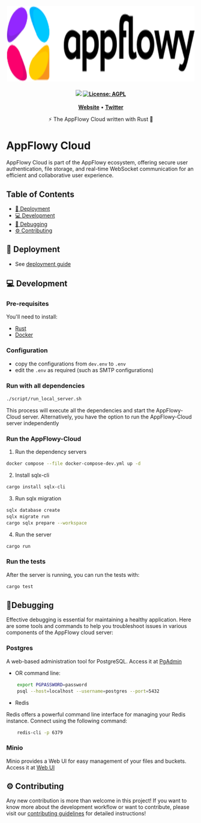 <p align="center">
    <picture>
        <source srcset="assets/logos/appflowy_logo_white.svg" media="(prefers-color-scheme: dark)"/>
        <img src="assets/logos/appflowy_logo_black.svg"  width="500" height="200" />
    </picture>
</p>

<h4 align="center">
    <a href="https://discord.gg/9Q2xaN37tV"><img src="https://img.shields.io/badge/AppFlowy.IO-discord-orange"></a>
    <a href="https://opensource.org/licenses/AGPL-3.0"><img src="https://img.shields.io/badge/license-AGPL-purple.svg" alt="License: AGPL"></a>
</h4>

<p align="center">
    <a href="https://www.appflowy.com"><b>Website</b></a> •
    <a href="https://twitter.com/appflowy"><b>Twitter</b></a>
</p>

<p align="center">⚡ The AppFlowy Cloud written with Rust 🦀</p>

# AppFlowy Cloud

AppFlowy Cloud is part of the AppFlowy ecosystem, offering secure user authentication, file storage,
and real-time WebSocket communication for an efficient and collaborative user experience.

## Table of Contents

- [🚀 Deployment](#-deployment)
- [💻 Development](#-development)
- [🐞 Debugging](#-debugging)
- [⚙️ Contributing](#-contributing)

## 🚀 Deployment

- See [deployment guide](./doc/DEPLOYMENT.md)

## 💻 Development

### Pre-requisites

You'll need to install:

- [Rust](https://www.rust-lang.org/tools/install)
- [Docker](https://docs.docker.com/get-docker/)

### Configuration

- copy the configurations from `dev.env` to `.env`
- edit the `.env` as required (such as SMTP configurations)

### Run with all dependencies

```bash
./script/run_local_server.sh
```

This process will execute all the dependencies and start the AppFlowy-Cloud server. Alternatively,
you have the option to run the AppFlowy-Cloud server independently

### Run the AppFlowy-Cloud

1. Run the dependency servers

```bash
docker compose --file docker-compose-dev.yml up -d
```

2. Install sqlx-cli

```bash
cargo install sqlx-cli
```

3. Run sqlx migration

```bash
sqlx database create
sqlx migrate run
cargo sqlx prepare --workspace
```

4. Run the server

```bash
cargo run
```

### Run the tests

After the server is running, you can run the tests with:

```bash
cargo test
```

## 🐞Debugging

Effective debugging is essential for maintaining a healthy application. Here are some tools and commands to help you
troubleshoot issues in various components of the AppFlowy cloud server:

### Postgres

A web-based administration tool for PostgreSQL. Access it at [PgAdmin](http://localhost:5400)

- OR command line:

```bash
    export PGPASSWORD=password
    psql --host=localhost --username=postgres --port=5432
```

- Redis

Redis offers a powerful command line interface for managing your Redis instance. Connect using the following command:

```bash
    redis-cli -p 6379
```

### Minio

Minio provides a Web UI for easy management of your files and buckets. Access it at [Web UI](http://localhost:9001)

## ⚙️ Contributing

Any new contribution is more than welcome in this project!
If you want to know more about the development workflow or want to contribute, please visit
our [contributing guidelines](./doc/CONTRIBUTING.md) for detailed instructions!
